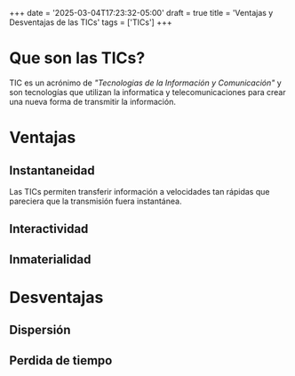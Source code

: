 +++
date = '2025-03-04T17:23:32-05:00'
draft = true
title = 'Ventajas y Desventajas de las TICs'
tags = ['TICs']
+++
# Que son las TICs?
TIC es un acrónimo de _"Tecnologias de la Información y Comunicación"_ y son tecnologías que utilizan la informatica y telecomunicaciones para crear una nueva forma de transmitir la información.
# Ventajas
## Instantaneidad
Las TICs permiten transferir información a velocidades tan rápidas que pareciera que la transmisión fuera instantánea.
## Interactividad
## Inmaterialidad
# Desventajas
## Dispersión
## Perdida de tiempo

